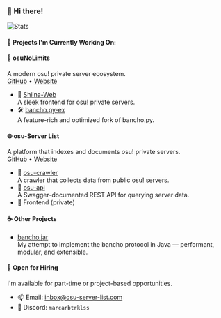 ### 👋 Hi there!
![Stats](https://github-profile-trophy.vercel.app/?username=marcandreher&theme=onestar)
#### 🔭 Projects I'm Currently Working On:

#### 🎵 osuNoLimits  
A modern osu! private server ecosystem.  
[GitHub](https://github.com/osu-NoLimits) • [Website](https://osunolimits.dev/)

- 🚀 [Shiina-Web](https://github.com/osu-NoLimits/Shiina-Web)  
  A sleek frontend for osu! private servers.
- 🛠️ [bancho.py-ex](https://github.com/osu-NoLimits/bancho.py-ex)  
  A feature-rich and optimized fork of bancho.py.

#### 🌐 osu-Server List  
A platform that indexes and documents osu! private servers.  
[GitHub](https://github.com/osu-server-list-com) • [Website](https://osu-server-list.com/)

- 🔎 [osu-crawler](https://github.com/osu-server-list-com/osu-crawler)  
  A crawler that collects data from public osu! servers.
- 🔌 [osu-api](https://github.com/osu-server-list-com/osu-api)  
  A Swagger-documented REST API for querying server data.
- 🎨 Frontend (private)

#### ☕ Other Projects

- [bancho.jar](https://github.com/marcandreher/bancho.jar)  
  My attempt to implement the bancho protocol in Java — performant, modular, and extensible.

#### 💼 Open for Hiring

I'm available for part-time or project-based opportunities.

- 📫 Email: [inbox@osu-server-list.com](mailto:inbox@osu-server-list.com)  
- 💬 Discord: `marcarbtrklss`
